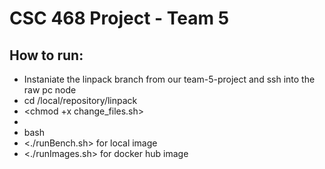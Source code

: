 # CSC 468 Project - Team 5

## How to run:

* Instaniate the linpack branch from our team-5-project and ssh into the raw pc node
* cd /local/repository/linpack
* <chmod +x change_files.sh>
* <sudo bash change_files.sh>
* bash
* <./runBench.sh> for local image
* <./runImages.sh> for docker hub image
